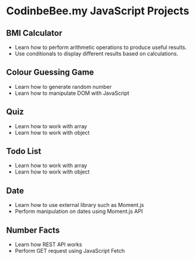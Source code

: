 # CodinbeBee.my JavaScript Projects

## BMI Calculator
- Learn how to perform arithmetic operations to produce useful results.
- Use conditionals to display different results based on calculations.

## Colour Guessing Game
- Learn how to generate random number
- Learn how to manipulate DOM with JavaScript

## Quiz
- Learn how to work with array
- Learn how to work with object

## Todo List
- Learn how to work with array
- Learn how to work with object

## Date
- Learn how to use external library such as Moment.js
- Perform manipulation on dates using Moment.js API

## Number Facts
- Learn how REST API works
- Perform GET request using JavaScript Fetch